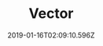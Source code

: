 ---
title: Vector
artist: Haken
date: 2019-01-16T02:09:10.596Z
cover: haken_vector.jpg
styles:
  - Progressive Metal
links:
  spotify: https://play.spotify.com/album/1PhYHO7Pva9e1YQY5GQ8zx
  youtube: https://music.youtube.com/playlist?list=OLAK5uy_mGtomGb1wIdcCwjFcFcHYF1iRFARdxABU
  applemusic: https://itunes.apple.com/us/album/vector-deluxe-edition/1433979909?uo=4
  soundcloud: ""
  bandcamp: ""
  googleplay: https://play.google.com/music/m/Bs4powgwvcbt3yfpndgdol3hubu?signup_if_needed=1
  deezer: https://www.deezer.com/album/71515162
---